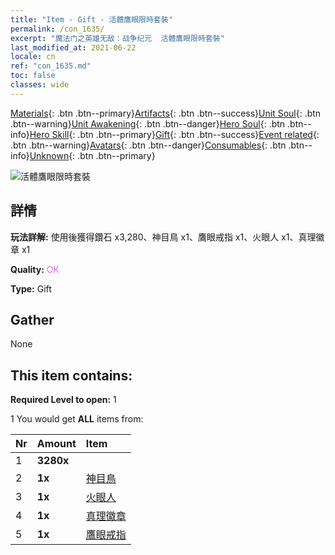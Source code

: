 ```yaml
---
title: "Item - Gift - 活體鷹眼限時套裝"
permalink: /con_1635/
excerpt: "魔法门之英雄无敌：战争纪元  活體鷹眼限時套裝"
last_modified_at: 2021-06-22
locale: cn
ref: "con_1635.md"
toc: false
classes: wide
---
```

 [Materials](/ItemsCN/){: .btn .btn--primary}[Artifacts](/ItemsCN/Artifacts/){: .btn .btn--success}[Unit Soul](/ItemsCN/UnitSoul/){: .btn .btn--warning}[Unit Awakening](/ItemsCN/UnitAwakening/){: .btn .btn--danger}[Hero Soul](/ItemsCN/HeroSoul/){: .btn .btn--info}[Hero Skill](/ItemsCN/HeroSkill/){: .btn .btn--primary}[Gift](/ItemsCN/Gift/){: .btn .btn--success}[Event related](/ItemsCN/Events/){: .btn .btn--warning}[Avatars](/ItemsCN/Avatars/){: .btn .btn--danger}[Consumables](/ItemsCN/Consumables/){: .btn .btn--info}[Unknown](/ItemsCN/Unknown/){: .btn .btn--primary}

 ![活體鷹眼限時套裝](/images/t/i_907251.png)

## 詳情
 **玩法詳解:** 使用後獲得鑽石 x3,280、神目鳥 x1、鷹眼戒指 x1、火眼人 x1、真理徽章 x1

 **Quality:** <span style="color: #DA70D6">OK</span>

 **Type:** Gift

## Gather

  None

## This item contains:

 **Required Level to open:** 1

 1 You would get **ALL** items  from:

  | Nr | Amount |     Item    |
  |:---|:-------|:------------|
  | 1 |  **3280x** | <i class="fas fa-gem"/> |  | 
  | 2 |  **1x** | [神目鳥](/cn/Items/art_132/) |  | 
  | 3 |  **1x** | [火眼人](/cn/Items/art_133/) |  | 
  | 4 |  **1x** | [真理徽章](/cn/Items/art_134/) |  | 
  | 5 |  **1x** | [鷹眼戒指](/cn/Items/art_135/) |  | 

